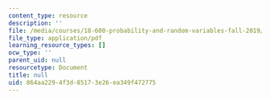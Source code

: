 ```yaml
---
content_type: resource
description: ''
file: /media/courses/18-600-probability-and-random-variables-fall-2019/864aa2294f3d85173e26ea349f472775_MIT18_600F19_lec31.pdf
file_type: application/pdf
learning_resource_types: []
ocw_type: ''
parent_uid: null
resourcetype: Document
title: null
uid: 864aa229-4f3d-8517-3e26-ea349f472775
---
```

